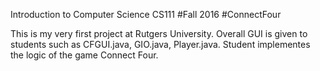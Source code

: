 Introduction to Computer Science CS111
#Fall 2016
#ConnectFour

This is my very first project at Rutgers University. Overall GUI is given to students such as CFGUI.java, GIO.java, Player.java. Student implementes the logic of the game Connect Four.
